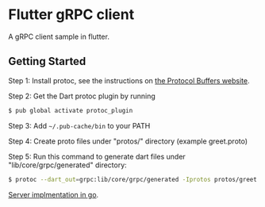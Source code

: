 # Flutter gRPC client

A gRPC client sample in flutter.

## Getting Started

Step 1: Install protoc, see the instructions on
[the Protocol Buffers website](https://developers.google.com/protocol-buffers/).

Step 2: Get the Dart protoc plugin by running

```sh
$ pub global activate protoc_plugin
```

Step 3: Add `~/.pub-cache/bin` to your PATH

Step 4: Create proto files under "protos/" directory (example greet.proto)

Step 5: Run this command to generate dart files under "lib/core/grpc/generated" directory:

```sh
$ protoc --dart_out=grpc:lib/core/grpc/generated -Iprotos protos/greet.proto
```

[Server implmentation in go](https://github.com/devaliakbar/grpc_go/tree/master/greet).